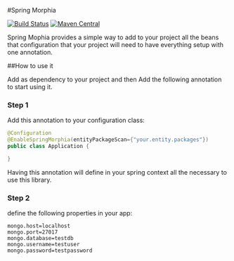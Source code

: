 #Spring Morphia

[![Build Status](https://travis-ci.org/caelwinner/spring-security-mongo.svg?branch=master)](https://travis-ci.org/caelwinner/spring-security-mongo)
[![Maven Central](https://maven-badges.herokuapp.com/maven-central/uk.co.caeldev/spring-security-mongo/badge.png?style=flat)](http://search.maven.org/#search|ga|1|g%3A%22uk.co.caeldev%22%20AND%20a%3A%22spring-security-mongo%22)

Spring Mophia provides a simple way to add to your project all the beans that configuration that your project will need to have everything setup with one annotation.

##How to use it

Add as dependency to your project and then Add the following annotation to start using it.

### Step 1
Add this annotation to your configuration class:

```java
@Configuration
@EnableSpringMorphia(entityPackageScan={"your.entity.packages"})
public class Application {

}
```
Having this annotation will define in your spring context all the necessary to use this library.

### Step 2
define the following properties in your app:

```
mongo.host=localhost
mongo.port=27017
mongo.database=testdb
mongo.username=testuser
mongo.password=testpassword
```
